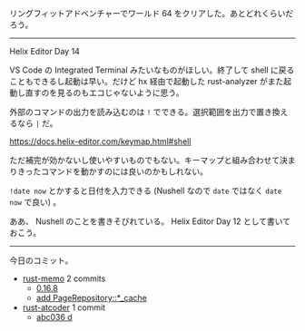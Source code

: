 リングフィットアドベンチャーでワールド 64 をクリアした。あとどれくらいだろう。

---

Helix Editor Day 14

VS Code の Integrated Terminal みたいなものがほしい。終了して shell に戻ることもできるし起動は早い。だけど hx 経由で起動した rust-analyzer がまた起動し直すのを見るのもエコじゃないように思う。

外部のコマンドの出力を読み込むのは `!` でできる。選択範囲を出力で置き換えるなら `|` だ。

<https://docs.helix-editor.com/keymap.html#shell>

ただ補完が効かないし使いやすいものでもない。キーマップと組み合わせて決まりきったコマンドを動かすのには良いのかもしれない。

`!date now` とかすると日付を入力できる (Nushell なので `date` ではなく `date now` で良い) 。

ああ、 Nushell のことを書きそびれている。 Helix Editor Day 12 として書いておこう。

---

今日のコミット。

- [rust-memo](https://github.com/bouzuya/rust-memo) 2 commits
  - [0.16.8](https://github.com/bouzuya/rust-memo/commit/ced4decf0ff11e5d6be6ccd3e409479ea408485d)
  - [add PageRepository::*_cache](https://github.com/bouzuya/rust-memo/commit/e33db57437957001a4c482b37cc14066af3c0d50)
- [rust-atcoder](https://github.com/bouzuya/rust-atcoder) 1 commit
  - [abc036 d](https://github.com/bouzuya/rust-atcoder/commit/9e027086a9e34f7de1c600074fa1d4611386e8f7)
